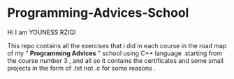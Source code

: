 # Programming-Advices-School



Hi I am YOUNESS RZIQI



This repo contains all the exercises that i did in each course in the road map of my " **Programming Advices** " school using C++ language .starting from the course number 3 , and all so it contains the certificates and some small projects in the form of .txt not .c for some reasons .

